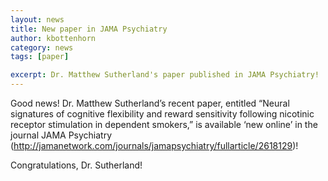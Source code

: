 ```yaml
---
layout: news
title: New paper in JAMA Psychiatry
author: kbottenhorn
category: news
tags: [paper]

excerpt: Dr. Matthew Sutherland's paper published in JAMA Psychiatry!
---
```


Good news! Dr. Matthew Sutherland’s recent paper, entitled “Neural signatures of cognitive flexibility and reward sensitivity following nicotinic receptor stimulation in dependent smokers,” is available ‘new online’ in the journal JAMA Psychiatry (http://jamanetwork.com/journals/jamapsychiatry/fullarticle/2618129)!

Congratulations, Dr. Sutherland!
